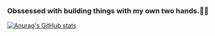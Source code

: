 ### Obssessed with building things with my own two hands.👋👋
[![Anurag's GitHub stats](https://github-readme-stats.vercel.app/api?username=nicchunglow&show_icons=true&theme=tokyonight)](https://github.com/anuraghazra/github-readme-stats)

<!--
**nicchunglow/nicchunglow** is a ✨ _special_ ✨ repository because its `README.md` (this file) appears on your GitHub profile.

Here are some ideas to get you started:

- 🔭 I’m currently working on ...
- 🌱 I’m currently learning ...
- 👯 I’m looking to collaborate on ...
- 🤔 I’m looking for help with ...
- 💬 Ask me about ...
- 📫 How to reach me: ...
- 😄 Pronouns: ...
- ⚡ Fun fact: ...
-->
